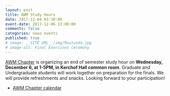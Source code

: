 ```yaml
---
layout: post
title: AWM Study Hours
date: 2017-12-04 03:30:00
event-date: 2017-12-06 13:00:00
comments: false
categories: news events
published: true
# image: __SITE_URL__/img/Routunda.jpg
# image-alt: Final Exercises ceremony
---
```


[AWM Chapter]({{site.url}}/awm/) is organizing an end of semester study hour on **Wednesday, December 6, at 1-5PM, in Kerchof Hall common room**. Graduate and Undergraduate students will work together on preparation for the finals. We will provide refreshments and snacks. Looking forward to your participation!

- [AWM Chapter calendar]({{site.url}}/awm/calendar)
